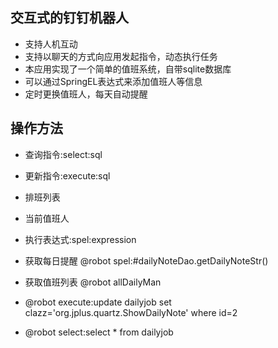 ## 交互式的钉钉机器人

* 支持人机互动
* 支持以聊天的方式向应用发起指令，动态执行任务
* 本应用实现了一个简单的值班系统，自带sqlite数据库
* 可以通过SpringEL表达式来添加值班人等信息
* 定时更换值班人，每天自动提醒

## 操作方法
* 查询指令:select:sql
* 更新指令:execute:sql
* 排班列表
* 当前值班人
* 执行表达式:spel:expression

* 获取每日提醒 @robot spel:#dailyNoteDao.getDailyNoteStr()
* 获取值班列表 @robot allDailyMan
* @robot execute:update dailyjob set clazz='org.jplus.quartz.ShowDailyNote' where id=2
* @robot select:select * from dailyjob
